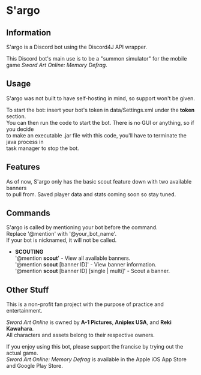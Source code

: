 # S'argo
## Information
S'argo is a Discord bot using the Discord4J API wrapper.

This Discord bot's main use is to be a "summon simulator" for the mobile game *Sword Art Online: Memory Defrag*.

## Usage
S'argo was not built to have self-hosting in mind, so support won't be given.

To start the bot: insert your bot's token in data/Settings.xml under the **token** section.  
You can then run the code to start the bot. There is no GUI or anything, so if you decide  
to make an executable .jar file with this code, you'll have to terminate the java process in  
task manager to stop the bot.

## Features
As of now, S'argo only has the basic scout feature down with two available banners  
to pull from. Saved player data and stats coming soon so stay tuned.

## Commands
S'argo is called by mentioning your bot before the command.  
Replace '@mention' with '@your_bot_name'.  
If your bot is nicknamed, it will not be called.

- **SCOUTING**  
'@mention **scout**' - View all available banners.  
'@mention **scout** [banner ID]' - View banner information.  
'@mention **scout** [banner ID] [single | multi]' - Scout a banner. 

## Other Stuff
This is a non-profit fan project with the purpose of practice and entertainment.

*Sword Art Online* is owned by **A-1 Pictures**, **Aniplex USA**, and **Reki Kawahara**.  
All characters and assets belong to their respective owners.  

If you enjoy using this bot, please support the francise by trying out the actual game.  
*Sword Art Online: Memory Defrag* is available in the Apple iOS App Store and Google Play Store.